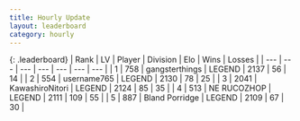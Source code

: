 ```yaml
---
title: Hourly Update
layout: leaderboard
category: hourly
---
```


{: .leaderboard}
| Rank | LV | Player | Division | Elo | Wins | Losses |
| --- | --- | --- | --- | --- | --- | --- |
| <span data-change="0">1</span> | 758 | <span title="ID: 92077">gangsterthings</span> | LEGEND | <span data-change="0">2137</span> | <span data-change="0">56</span> | <span data-change="0">14</span> |
| <span data-change="0">2</span> | 554 | <span title="ID: 188640">username765</span> | LEGEND | <span data-change="0">2130</span> | <span data-change="0">78</span> | <span data-change="0">25</span> |
| <span data-change="0">3</span> | 2041 | <span title="ID: 164871">KawashiroNitori</span> | LEGEND | <span data-change="0">2124</span> | <span data-change="0">85</span> | <span data-change="0">35</span> |
| <span data-change="2">4</span> | 513 | <span title="ID: 335720">NE RUCOZHOP</span> | LEGEND | <span data-change="17">2111</span> | <span data-change="3">109</span> | <span data-change="0">55</span> |
| <span data-change="-1">5</span> | 887 | <span title="ID: 466895">Bland Porridge</span> | LEGEND | <span data-change="0">2109</span> | <span data-change="0">67</span> | <span data-change="0">30</span> |